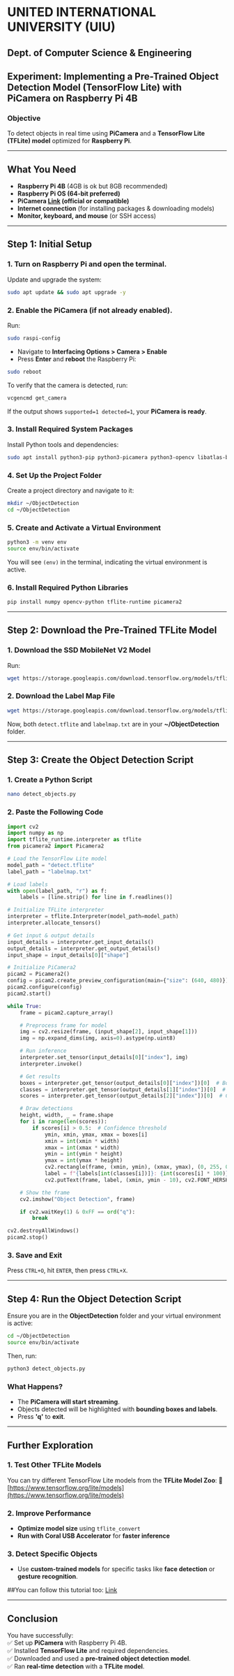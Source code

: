 # **UNITED INTERNATIONAL UNIVERSITY (UIU)**  
## **Dept. of Computer Science & Engineering**  

## **Experiment: Implementing a Pre-Trained Object Detection Model (TensorFlow Lite) with PiCamera on Raspberry Pi 4B**  

### **Objective**  
To detect objects in real time using **PiCamera** and a **TensorFlow Lite (TFLite) model** optimized for **Raspberry Pi**.

---

## **What You Need**  
- **Raspberry Pi 4B** (4GB is ok but 8GB recommended)  
- **Raspberry Pi OS (64-bit preferred)**  
- **PiCamera [Link](https://www.google.com/search?q=picamera&sca_esv=8febcbffea4305d2&udm=2&biw=1396&bih=649&ei=IVngZ7HmL_easeMP0Kz-qAU&ved=0ahUKEwjx-q7A8KCMAxV3TWwGHVCWH1UQ4dUDCBE&uact=5&oq=picamera&gs_lp=EgNpbWciCHBpY2FtZXJhMgUQABiABDIFEAAYgAQyBRAAGIAEMgUQABiABDIFEAAYgAQyBRAAGIAEMgUQABiABDIFEAAYgAQyBRAAGIAEMgUQABiABEiTDFCDAli8CnABeACQAQCYAakBoAHuCaoBAzAuOLgBA8gBAPgBAZgCCKAC0AqoAgDCAgoQABiABBhDGIoFwgIOEAAYgAQYsQMYgwEYigXCAgsQABiABBixAxiDAcICCBAAGIAEGLEDwgIHEAAYgAQYCpgDBZIHAzAuOKAHyCSyBwMwLji4B9AK&sclient=img#vhid=-tOsdUKBU3RGUM&vssid=mosaic) (official or compatible)**  
- **Internet connection** (for installing packages & downloading models)  
- **Monitor, keyboard, and mouse** (or SSH access)  

---

## **Step 1: Initial Setup**  

### **1. Turn on Raspberry Pi and open the terminal.**  
Update and upgrade the system:  

```sh
sudo apt update && sudo apt upgrade -y
```

### **2. Enable the PiCamera (if not already enabled).**  
Run:  

```sh
sudo raspi-config
```
- Navigate to **Interfacing Options > Camera > Enable**  
- Press **Enter** and **reboot** the Raspberry Pi:  

```sh
sudo reboot
```

To verify that the camera is detected, run:  

```sh
vcgencmd get_camera
```
If the output shows `supported=1 detected=1`, your **PiCamera is ready**.

### **3. Install Required System Packages**  

Install Python tools and dependencies:

```sh
sudo apt install python3-pip python3-picamera python3-opencv libatlas-base-dev -y
```

### **4. Set Up the Project Folder**  

Create a project directory and navigate to it:

```sh
mkdir ~/ObjectDetection
cd ~/ObjectDetection
```

### **5. Create and Activate a Virtual Environment**  

```sh
python3 -m venv env
source env/bin/activate
```

You will see `(env)` in the terminal, indicating the virtual environment is active.

### **6. Install Required Python Libraries**  

```sh
pip install numpy opencv-python tflite-runtime picamera2
```

---

## **Step 2: Download the Pre-Trained TFLite Model**  

### **1. Download the SSD MobileNet V2 Model**
Run:

```sh
wget https://storage.googleapis.com/download.tensorflow.org/models/tflite/task_library/object_detection/sample_model.tflite -O detect.tflite
```

### **2. Download the Label Map File**  

```sh
wget https://storage.googleapis.com/download.tensorflow.org/models/tflite/task_library/object_detection/sample_labelmap.txt -O labelmap.txt
```

Now, both `detect.tflite` and `labelmap.txt` are in your **~/ObjectDetection** folder.

---

## **Step 3: Create the Object Detection Script**  

### **1. Create a Python Script**  

```sh
nano detect_objects.py
```

### **2. Paste the Following Code**  

```python
import cv2
import numpy as np
import tflite_runtime.interpreter as tflite
from picamera2 import Picamera2

# Load the TensorFlow Lite model
model_path = "detect.tflite"
label_path = "labelmap.txt"

# Load labels
with open(label_path, "r") as f:
    labels = [line.strip() for line in f.readlines()]

# Initialize TFLite interpreter
interpreter = tflite.Interpreter(model_path=model_path)
interpreter.allocate_tensors()

# Get input & output details
input_details = interpreter.get_input_details()
output_details = interpreter.get_output_details()
input_shape = input_details[0]["shape"]

# Initialize PiCamera2
picam2 = Picamera2()
config = picam2.create_preview_configuration(main={"size": (640, 480)})
picam2.configure(config)
picam2.start()

while True:
    frame = picam2.capture_array()

    # Preprocess frame for model
    img = cv2.resize(frame, (input_shape[2], input_shape[1]))
    img = np.expand_dims(img, axis=0).astype(np.uint8)

    # Run inference
    interpreter.set_tensor(input_details[0]["index"], img)
    interpreter.invoke()

    # Get results
    boxes = interpreter.get_tensor(output_details[0]["index"])[0]  # Bounding boxes
    classes = interpreter.get_tensor(output_details[1]["index"])[0]  # Class indices
    scores = interpreter.get_tensor(output_details[2]["index"])[0]  # Confidence scores

    # Draw detections
    height, width, _ = frame.shape
    for i in range(len(scores)):
        if scores[i] > 0.5:  # Confidence threshold
            ymin, xmin, ymax, xmax = boxes[i]
            xmin = int(xmin * width)
            xmax = int(xmax * width)
            ymin = int(ymin * height)
            ymax = int(ymax * height)
            cv2.rectangle(frame, (xmin, ymin), (xmax, ymax), (0, 255, 0), 2)
            label = f"{labels[int(classes[i])]}: {int(scores[i] * 100)}%"
            cv2.putText(frame, label, (xmin, ymin - 10), cv2.FONT_HERSHEY_SIMPLEX, 0.5, (0, 255, 0), 2)

    # Show the frame
    cv2.imshow("Object Detection", frame)

    if cv2.waitKey(1) & 0xFF == ord("q"):
        break

cv2.destroyAllWindows()
picam2.stop()
```

### **3. Save and Exit**
Press `CTRL+O`, hit `ENTER`, then press `CTRL+X`.

---

## **Step 4: Run the Object Detection Script**  

Ensure you are in the **ObjectDetection** folder and your virtual environment is active:

```sh
cd ~/ObjectDetection
source env/bin/activate
```

Then, run:

```sh
python3 detect_objects.py
```

### **What Happens?**
- The **PiCamera will start streaming**.
- Objects detected will be highlighted with **bounding boxes and labels**.
- Press **'q'** to **exit**.

---

## **Further Exploration**  

### **1. Test Other TFLite Models**  
You can try different TensorFlow Lite models from the **TFLite Model Zoo**:
🔗 [https://www.tensorflow.org/lite/models](https://www.tensorflow.org/lite/models)  

### **2. Improve Performance**  
- **Optimize model size** using `tflite_convert`  
- **Run with Coral USB Accelerator** for **faster inference**  

### **3. Detect Specific Objects**  
- Use **custom-trained models** for specific tasks like **face detection** or **gesture recognition**.

##You can follow this tutorial too: [Link](https://youtu.be/kX6zWqMP9U4?si=VfWYYeSmE6k9RS_m)

---

## **Conclusion**  

You have successfully:  
✅ Set up **PiCamera** with Raspberry Pi 4B.  
✅ Installed **TensorFlow Lite** and required dependencies.  
✅ Downloaded and used a **pre-trained object detection model**.  
✅ Ran **real-time detection** with a **TFLite model**.  
